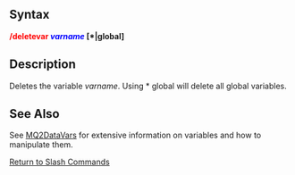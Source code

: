 ## Syntax

**<span style="color:red">/deletevar</span> *<span style="color:blue">varname</span>* \[\*\|global\]**

## Description

Deletes the variable *varname*. Using \* global will delete all global variables.

## See Also

See [MQ2DataVars](../documentation/mq2datavars.md) for extensive information on variables and how to manipulate them.

[Return to Slash Commands](slash-commands.md)


